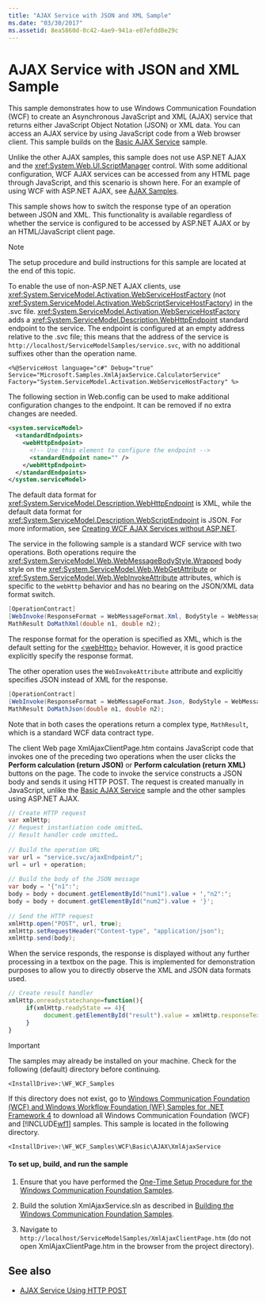 ```yaml
---
title: "AJAX Service with JSON and XML Sample"
ms.date: "03/30/2017"
ms.assetid: 8ea5860d-0c42-4ae9-941a-e07efdd8e29c
---
```

# AJAX Service with JSON and XML Sample
This sample demonstrates how to use Windows Communication Foundation (WCF) to create an Asynchronous JavaScript and XML (AJAX) service that returns either JavaScript Object Notation (JSON) or XML data. You can access an AJAX service by using JavaScript code from a Web browser client. This sample builds on the [Basic AJAX Service](../../../../docs/framework/wcf/samples/basic-ajax-service.md) sample.  
  
 Unlike the other AJAX samples, this sample does not use ASP.NET AJAX and the <xref:System.Web.UI.ScriptManager> control. With some additional configuration, WCF AJAX services can be accessed from any HTML page through JavaScript, and this scenario is shown here. For an example of using WCF with ASP.NET AJAX, see [AJAX Samples](ajax.md).
  
 This sample shows how to switch the response type of an operation between JSON and XML. This functionality is available regardless of whether the service is configured to be accessed by ASP.NET AJAX or by an HTML/JavaScript client page.  
  
> [!NOTE]
> The setup procedure and build instructions for this sample are located at the end of this topic.
  
To enable the use of non-ASP.NET AJAX clients, use <xref:System.ServiceModel.Activation.WebServiceHostFactory> (not <xref:System.ServiceModel.Activation.WebScriptServiceHostFactory>) in the .svc file. <xref:System.ServiceModel.Activation.WebServiceHostFactory> adds a <xref:System.ServiceModel.Description.WebHttpEndpoint> standard endpoint to the service. The endpoint is configured at an empty address relative to the .svc file; this means that the address of the service is `http://localhost/ServiceModelSamples/service.svc`, with no additional suffixes other than the operation name.  
  
```svc
<%@ServiceHost language="c#" Debug="true" Service="Microsoft.Samples.XmlAjaxService.CalculatorService" Factory="System.ServiceModel.Activation.WebServiceHostFactory" %>  
```  
  
 The following section in Web.config can be used to make additional configuration changes to the endpoint. It can be removed if no extra changes are needed.  
  
```xml  
<system.serviceModel>  
  <standardEndpoints>  
    <webHttpEndpoint>  
      <!-- Use this element to configure the endpoint -->  
      <standardEndpoint name="" />  
    </webHttpEndpoint>  
  </standardEndpoints>  
</system.serviceModel>  
```  
  
 The default data format for <xref:System.ServiceModel.Description.WebHttpEndpoint> is XML, while the default data format for <xref:System.ServiceModel.Description.WebScriptEndpoint> is JSON. For more information, see [Creating WCF AJAX Services without ASP.NET](../../../../docs/framework/wcf/feature-details/creating-wcf-ajax-services-without-aspnet.md).  
  
 The service in the following sample is a standard WCF service with two operations. Both operations require the <xref:System.ServiceModel.Web.WebMessageBodyStyle.Wrapped> body style on the <xref:System.ServiceModel.Web.WebGetAttribute> or <xref:System.ServiceModel.Web.WebInvokeAttribute> attributes, which is specific to the `webHttp` behavior and has no bearing on the JSON/XML data format switch.  

```csharp
[OperationContract]  
[WebInvoke(ResponseFormat = WebMessageFormat.Xml, BodyStyle = WebMessageBodyStyle.Wrapped)]  
MathResult DoMathXml(double n1, double n2);  
```

 The response format for the operation is specified as XML, which is the default setting for the [\<webHttp>](../../../../docs/framework/configure-apps/file-schema/wcf/webhttp.md) behavior. However, it is good practice explicitly specify the response format.  
  
 The other operation uses the `WebInvokeAttribute` attribute and explicitly specifies JSON instead of XML for the response.  

```csharp
[OperationContract]  
[WebInvoke(ResponseFormat = WebMessageFormat.Json, BodyStyle = WebMessageBodyStyle.Wrapped)]  
MathResult DoMathJson(double n1, double n2);  
```

 Note that in both cases the operations return a complex type, `MathResult`, which is a standard WCF data contract type.  
  
 The client Web page XmlAjaxClientPage.htm contains JavaScript code that invokes one of the preceding two operations when the user clicks the **Perform calculation (return JSON)** or **Perform calculation (return XML)** buttons on the page. The code to invoke the service constructs a JSON body and sends it using HTTP POST. The request is created manually in JavaScript, unlike the [Basic AJAX Service](../../../../docs/framework/wcf/samples/basic-ajax-service.md) sample and the other samples using ASP.NET AJAX.  

```csharp
// Create HTTP request  
var xmlHttp;  
// Request instantiation code omitted…  
// Result handler code omitted…  
  
// Build the operation URL  
var url = "service.svc/ajaxEndpoint/";  
url = url + operation;  
  
// Build the body of the JSON message  
var body = '{"n1":';  
body = body + document.getElementById("num1").value + ',"n2":';  
body = body + document.getElementById("num2").value + '}';  
  
// Send the HTTP request  
xmlHttp.open("POST", url, true);  
xmlHttp.setRequestHeader("Content-type", "application/json");  
xmlHttp.send(body);  
```

 When the service responds, the response is displayed without any further processing in a textbox on the page. This is implemented for demonstration purposes to allow you to directly observe the XML and JSON data formats used.  

```javascript
// Create result handler   
xmlHttp.onreadystatechange=function(){  
     if(xmlHttp.readyState == 4){  
          document.getElementById("result").value = xmlHttp.responseText;  
     }  
}  
```

> [!IMPORTANT]
>  The samples may already be installed on your machine. Check for the following (default) directory before continuing.  
>   
>  `<InstallDrive>:\WF_WCF_Samples`  
>   
>  If this directory does not exist, go to [Windows Communication Foundation (WCF) and Windows Workflow Foundation (WF) Samples for .NET Framework 4](https://go.microsoft.com/fwlink/?LinkId=150780) to download all Windows Communication Foundation (WCF) and [!INCLUDE[wf1](../../../../includes/wf1-md.md)] samples. This sample is located in the following directory.  
>   
>  `<InstallDrive>:\WF_WCF_Samples\WCF\Basic\AJAX\XmlAjaxService`  
  
#### To set up, build, and run the sample  
  
1. Ensure that you have performed the [One-Time Setup Procedure for the Windows Communication Foundation Samples](../../../../docs/framework/wcf/samples/one-time-setup-procedure-for-the-wcf-samples.md).  
  
2. Build the solution XmlAjaxService.sln as described in [Building the Windows Communication Foundation Samples](../../../../docs/framework/wcf/samples/building-the-samples.md).  
  
3. Navigate to `http://localhost/ServiceModelSamples/XmlAjaxClientPage.htm` (do not open XmlAjaxClientPage.htm in the browser from the project directory).  
  
## See also

- [AJAX Service Using HTTP POST](../../../../docs/framework/wcf/samples/ajax-service-using-http-post.md)
